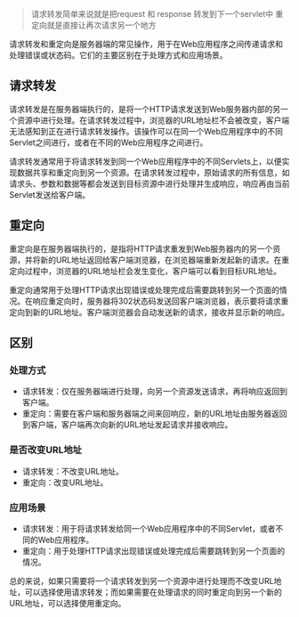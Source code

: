 > 请求转发简单来说就是把request 和 response 转发到下一个servlet中
> 重定向就是直接让再次请求另一个地方

请求转发和重定向是服务器端的常见操作，用于在Web应用程序之间传递请求和处理错误或状态码。它们的主要区别在于处理方式和应用场景。

## 请求转发

请求转发是在服务器端执行的，是将一个HTTP请求发送到Web服务器内部的另一个资源中进行处理。在请求转发过程中，浏览器的URL地址栏不会被改变，客户端无法感知到正在进行请求转发操作。该操作可以在同一个Web应用程序中的不同Servlet之间进行，或者在不同的Web应用程序之间进行。

请求转发通常用于将请求转发到同一个Web应用程序中的不同Servlets上，以便实现数据共享和重定向到另一个资源。在请求转发过程中，原始请求的所有信息，如请求头、参数和数据等都会发送到目标资源中进行处理并生成响应，响应再由当前Servlet发送给客户端。

## 重定向

重定向是在服务器端执行的，是指将HTTP请求重发到Web服务器内的另一个资源，并将新的URL地址返回给客户端浏览器，在浏览器端重新发起新的请求。在重定向过程中，浏览器的URL地址栏会发生变化，客户端可以看到目标URL地址。

重定向通常用于处理HTTP请求出现错误或处理完成后需要跳转到另一个页面的情况。在响应重定向时，服务器将302状态码发送回客户端浏览器，表示要将请求重定向到新的URL地址。客户端浏览器会自动发送新的请求，接收并显示新的响应。

## 区别

### 处理方式

-   请求转发：仅在服务器端进行处理，向另一个资源发送请求，再将响应返回到客户端。
-   重定向：需要在客户端和服务器端之间来回响应，新的URL地址由服务器返回到客户端，客户端再次向新的URL地址发起请求并接收响应。

### 是否改变URL地址

-   请求转发：不改变URL地址。
-   重定向：改变URL地址。

### 应用场景

-   请求转发：用于将请求转发给同一个Web应用程序中的不同Servlet，或者不同的Web应用程序。
-   重定向：用于处理HTTP请求出现错误或处理完成后需要跳转到另一个页面的情况。

总的来说，如果只需要将一个请求转发到另一个资源中进行处理而不改变URL地址，可以选择使用请求转发；而如果需要在处理请求的同时重定向到另一个新的URL地址，可以选择使用重定向。